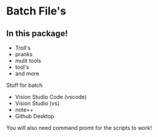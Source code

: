 # Batch File's

## In this package!
- Troll's
- pranks
- mulit tools
- tool's
- and more

Stuff for batch

- Vision Studio Code (vscode)
- Vision Studio (vs)
- note++
- Github Desktop

You will also need command promt for the scripts to work!
